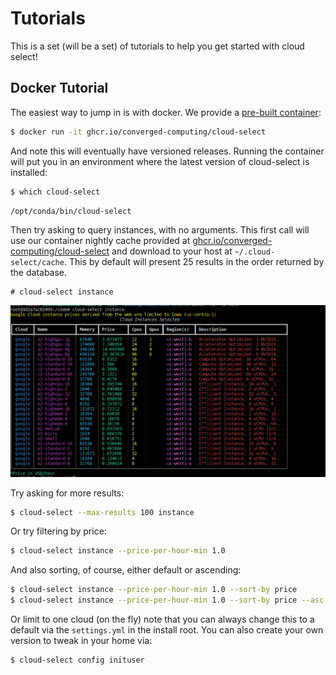 # Tutorials

This is a set (will be a set) of tutorials to help you get started with cloud select!

## Docker Tutorial

The easiest way to jump in is with docker. We provide a [pre-built container](https://github.com/converged-computing/cloud-select/pkgs/container/cloud-select):

```bash
$ docker run -it ghcr.io/converged-computing/cloud-select
```

And note this will eventually have versioned releases.  Running the container
will put you in an environment where the latest version of cloud-select is
installed:

```bash
$ which cloud-select
```
```console
/opt/conda/bin/cloud-select
```

Then try asking to query instances, with no arguments. This first call will use our container nightly cache provided at
[ghcr.io/converged-computing/cloud-select](https://github.com/converged-computing/cloud-select-cache/pkgs/container/cloud-select-cache)
and download to your host at `~/.cloud-select/cache`. This by default will present 25 results in the order
returned by the database.

```console
# cloud-select instance
```

![img/cloud-select-instance.png](img/cloud-select-instance.png)

Try asking for more results:

```bash
$ cloud-select --max-results 100 instance
```

Or try filtering by price:

```bash
$ cloud-select instance --price-per-hour-min 1.0
```

And also sorting, of course, either default or ascending:

```bash
$ cloud-select instance --price-per-hour-min 1.0 --sort-by price
$ cloud-select instance --price-per-hour-min 1.0 --sort-by price --asc
```

Or limit to one cloud (on the fly) note that you can always change this to a default
via the `settings.yml` in the install root. You can also create your own version
to tweak in your home via:

```bash
$ cloud-select config inituser
```

